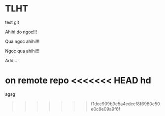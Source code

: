 # TLHT
test git

Ahihi do ngoc!!!


Qua ngoc ahihi!!!

Ngoc qua ahihi!!!

Add...

on remote repo
<<<<<<< HEAD
hd
=======

agsg
>>>>>>> f1dcc909b9e5a4edccf8f6980c50e0c8e09a9f6f
